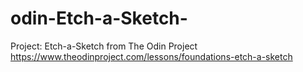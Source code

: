 # odin-Etch-a-Sketch-
Project: Etch-a-Sketch from The Odin Project
https://www.theodinproject.com/lessons/foundations-etch-a-sketch

